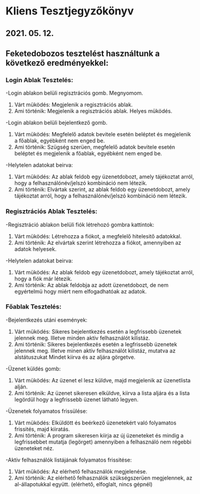 # Kliens Tesztjegyzőkönyv
## 2021. 05. 12.

## Feketedobozos tesztelést használtunk a következő eredményekkel:
### Login Ablak Tesztelés:
-Login ablakon belüli regisztrációs gomb. Megnyomom.  
1. Várt müködés: Megjelenik a regisztrációs ablak.  
2. Ami történik: Megjelenik a regisztrációs ablak. Helyes müködés.

-Login ablakon belüli bejelentkező gomb.  
1. Várt müködés: Megfelelő adatok bevitele esetén beléptet és megjelenik a főablak, egyébként nem enged be.  
2. Ami történik: Szügség szerüen, megfelelő adatok bevitele esetén beléptet és megjelenik a főablak, egyébként nem enged be.  

-Helytelen adatokat beirva:  
1. Várt müködés: Az ablak feldob egy üzenetdobozt, amely tájékoztat arról, hogy a felhasználónév/jelszó kombináció nem létezik.    
2. Ami történik: Elvártak szerint, az ablak feldob egy üzenetdobozt, amely tájékoztat arról, hogy a felhasználónév/jelszó kombináció nem létezik.  

### Regisztrációs Ablak Tesztelés:  
-Regisztráció ablakon belüli fiók létrehozó gombra kattintok:  
1. Várt müködés: Létrehozza a fiókot, a megfelelő hitelesitő adatokkal.  
2. Ami történik: Az elvártak szerint létrehozza a fiókot, amennyiben az adatok helyesek.  

-Helytelen adatokat beirva:
1. Várt müködés: Az ablak feldob egy üzenetdobozt, amely tájékoztat arról, hogy a fiók már létezik.  
2. Ami történik: Az ablak feldobja az adott üzenetdobozt, de nem egyértelmü hogy miért nem elfogadhatóak az adatok.  

### Főablak Tesztelés:  
-Bejelentkezés utáni események:  
1. Várt müködés: Sikeres bejelentkezés esetén a legfrissebb üzenetek jelennek meg. Illetve minden aktiv felhasználót kilistáz.  
2. Ami történik: Sikeres bejelentkezés esetén a legfrissebb üzenetek jelennek meg. Illetve minen aktiv felhasználót kilistáz, mutatva az alstátuszukat Mindet kiirva és az aljára görgetve.  

-Üzenet küldés gomb:
1. Várt müködés: Az üzenet el lesz küldve, majd megjelenik az üzenetlista alján.
2. Ami történik: Az üzenet sikeresen elküldve, kiirva a lista aljára és a lista legördül hogy a legfrissebb üzenet látható legyen.

-Üzenetek folyamatos frissülése:
1. Várt müködés: Elküldött és beérkező üzenetekért való folyamatos frissités, majd kiiratás.
2. Ami történik: A program sikeresen kiirja az új üzeneteket és mindig a legfrissebbet mutatja (legörget) amennyiben a felhasználó nem régebbi üzeneteket néz.

-Aktiv felhasználók listájának folyamatos frissitése:
1. Várt müködés: Az elérhető felhasználók megjelenése.
2. Ami történik: Az elérhető felhasználók szükségszerüen megjelennek, az al-állapotukkal együtt. (elérhető, elfoglalt, nincs gépnél)

